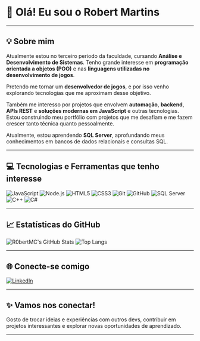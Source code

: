 # 👋 Olá! Eu sou o Robert Martins

---

## 💡 Sobre mim

Atualmente estou no terceiro período da faculdade, cursando **Análise e Desenvolvimento de Sistemas**. Tenho grande interesse em **programação orientada a objetos (POO)** e nas **linguagens utilizadas no desenvolvimento de jogos**.

Pretendo me tornar um **desenvolvedor de jogos**, e por isso venho explorando tecnologias que me aproximam desse objetivo.

Também me interesso por projetos que envolvem **automação**, **backend**, **APIs REST** e **soluções modernas em JavaScript** e outras tecnologias. Estou construindo meu portfólio com projetos que me desafiam e me fazem crescer tanto técnica quanto pessoalmente.

Atualmente, estou aprendendo **SQL Server**, aprofundando meus conhecimentos em bancos de dados relacionais e consultas SQL.

---

## 💻 Tecnologias e Ferramentas que tenho interesse

![JavaScript](https://img.shields.io/badge/-JavaScript-F7DF1E?style=for-the-badge&logo=javascript&logoColor=black)
![Node.js](https://img.shields.io/badge/-Node.js-339933?style=for-the-badge&logo=nodedotjs&logoColor=white)
![HTML5](https://img.shields.io/badge/-HTML5-E34F26?style=for-the-badge&logo=html5&logoColor=white)
![CSS3](https://img.shields.io/badge/-CSS3-1572B6?style=for-the-badge&logo=css3&logoColor=white)
![Git](https://img.shields.io/badge/-Git-F05032?style=for-the-badge&logo=git&logoColor=white)
![GitHub](https://img.shields.io/badge/-GitHub-181717?style=for-the-badge&logo=github&logoColor=white)
![SQL Server](https://img.shields.io/badge/-SQL%20Server-CC2927?style=for-the-badge&logo=microsoftsqlserver&logoColor=white)
![C++](https://img.shields.io/badge/-C++-00599C?style=for-the-badge&logo=c%2b%2b&logoColor=white)
![C#](https://img.shields.io/badge/-CSharp-239120?style=for-the-badge&logo=c-sharp&logoColor=white)

---

## 📈 Estatísticas do GitHub

![R0bertMC's GitHub Stats](https://github-readme-stats.vercel.app/api?username=R0bertMC&show_icons=true&theme=tokyonight)
![Top Langs](https://github-readme-stats.vercel.app/api/top-langs/?username=R0bertMC&layout=compact&theme=tokyonight)

---

## 🌐 Conecte-se comigo

[![LinkedIn](https://img.shields.io/badge/LinkedIn-blue?style=for-the-badge&logo=linkedin&logoColor=white)](https://www.linkedin.com/in/robert-martins-7a5ab6296/)

---

## ✨ Vamos nos conectar!

Gosto de trocar ideias e experiências com outros devs, contribuir em projetos interessantes e explorar novas oportunidades de aprendizado.

---


<!--
**R0bertMC/R0bertMC** is a ✨ _special_ ✨ repository because its `README.md` (this file) appears on your GitHub profile.

Here are some ideas to get you started:

- 🔭 I’m currently working on ...
- 🌱 I’m currently learning ...
- 👯 I’m looking to collaborate on ...
- 🤔 I’m looking for help with ...
- 💬 Ask me about ...
- 📫 How to reach me: ...
- 😄 Pronouns: ...
- ⚡ Fun fact: ...
-->
